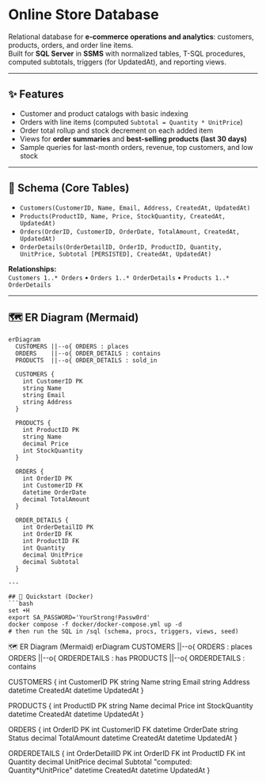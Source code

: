# Online Store Database

Relational database for **e-commerce operations and analytics**: customers, products, orders, and order line items.  
Built for **SQL Server** in **SSMS** with normalized tables, T-SQL procedures, computed subtotals, triggers (for UpdatedAt), and reporting views.

---

## ✨ Features
- Customer and product catalogs with basic indexing
- Orders with line items (computed `Subtotal = Quantity * UnitPrice`)
- Order total rollup and stock decrement on each added item
- Views for **order summaries** and **best-selling products (last 30 days)**
- Sample queries for last-month orders, revenue, top customers, and low stock

---

## 🧱 Schema (Core Tables)

- `Customers(CustomerID, Name, Email, Address, CreatedAt, UpdatedAt)`
- `Products(ProductID, Name, Price, StockQuantity, CreatedAt, UpdatedAt)`
- `Orders(OrderID, CustomerID, OrderDate, TotalAmount, CreatedAt, UpdatedAt)`
- `OrderDetails(OrderDetailID, OrderID, ProductID, Quantity, UnitPrice, Subtotal [PERSISTED], CreatedAt, UpdatedAt)`

**Relationships:**  
`Customers 1..* Orders` • `Orders 1..* OrderDetails` • `Products 1..* OrderDetails`

---

## 🗺️ ER Diagram (Mermaid)

```mermaid
erDiagram
  CUSTOMERS ||--o{ ORDERS : places
  ORDERS    ||--o{ ORDER_DETAILS : contains
  PRODUCTS  ||--o{ ORDER_DETAILS : sold_in

  CUSTOMERS {
    int CustomerID PK
    string Name
    string Email
    string Address
  }

  PRODUCTS {
    int ProductID PK
    string Name
    decimal Price
    int StockQuantity
  }

  ORDERS {
    int OrderID PK
    int CustomerID FK
    datetime OrderDate
    decimal TotalAmount
  }

  ORDER_DETAILS {
    int OrderDetailID PK
    int OrderID FK
    int ProductID FK
    int Quantity
    decimal UnitPrice
    decimal Subtotal
  }

---

## 🧪 Quickstart (Docker)
```bash
set +H
export SA_PASSWORD='YourStrong!Passw0rd'
docker compose -f docker/docker-compose.yml up -d
# then run the SQL in /sql (schema, procs, triggers, views, seed)

```
🗺️ ER Diagram (Mermaid)
erDiagram
  CUSTOMERS ||--o{ ORDERS : places
  ORDERS ||--o{ ORDERDETAILS : has
  PRODUCTS ||--o{ ORDERDETAILS : contains

  CUSTOMERS {
    int CustomerID PK
    string Name
    string Email
    string Address
    datetime CreatedAt
    datetime UpdatedAt
  }

  PRODUCTS {
    int ProductID PK
    string Name
    decimal Price
    int StockQuantity
    datetime CreatedAt
    datetime UpdatedAt
  }

  ORDERS {
    int OrderID PK
    int CustomerID FK
    datetime OrderDate
    string Status
    decimal TotalAmount
    datetime CreatedAt
    datetime UpdatedAt
  }

  ORDERDETAILS {
    int OrderDetailID PK
    int OrderID FK
    int ProductID FK
    int Quantity
    decimal UnitPrice
    decimal Subtotal "computed: Quantity*UnitPrice"
    datetime CreatedAt
    datetime UpdatedAt
  }

